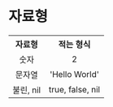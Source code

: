 # 자료형

<table style="margin:auto; weight: 10px">
<tr>
<th>
자료형
</th>
<th>
적는 형식
</th>
</tr>
<tr>
<td style="text-align: center; padding: auto">
숫자
</td >
<td style="text-align: center; padding: auto">
2
</td>
</tr>
<tr>
<td style="text-align: center; padding: auto">
문자열
</td>
<td style="text-align: center; padding: auto">
'Hello World'
</td>
</tr>
<tr>
<td>
불린, nil
</td>
<td>
true, false, nil
</td>
</tr>
</table>
